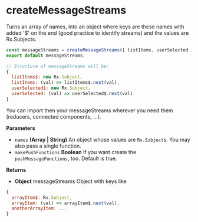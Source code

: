 # createMessageStreams

Turns an array of names, into an object where keys are these names with added '$' on the end (good practice to identify streams) and the values are Rx.Subjects.

```javascript
const messageStreams = createMessageStreams([ listItems, userSelected ]);
export default messageStreams;

// Structure of messageStreams will be:
{
  listItems$: new Rx.Subject,
  listItems: (val) => listItems$.next(val),
  userSelected$: new Rx.Subject,
  userSelected: (val) => userSelected$.next(val)
}
```

You can import then your messageStreams wherever you need them (reducers, connected components, ...).


**Parameters**

- `names` **(Array | String)** An object whose values are `Rx.Subject`s. You may also pass a single function.
- `makePushFunctions` **Boolean** If you want create the `pushMessageFunctions`, too. Default is true.

**Returns**

- **Object** messageStreams Object with keys like

```javascript
{
  arrayItem$: Rx.Subject,
  arrayItem: (val) => arrayItem$.next(val),
  anotherArrayItem: ...
}
```
